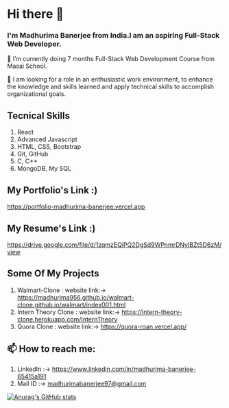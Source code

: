 # Hi there 👋

### I'm Madhurima Banerjee from India.I am an aspiring Full-Stack Web Developer.

🌱 I’m currently doing 7 months Full-Stack Web Development Course from Masai School.

👯 I am looking for a role in an enthusiastic work environment, to enhance the knowledge and skills learned and apply technical skills to accomplish organizational goals.
<!--
**MADHURIMA956/Madhurima956** is a ✨ _special_ ✨ repository because its `README.md` (this file) appears on your GitHub profile.

Here are some ideas to get you started:

- 🔭 I’m currently working on ...
- 
- 
- 🤔 I’m looking for help with ...
- 💬 Ask me about ...
- 📫 How to reach me: ...
- 😄 Pronouns: ...
- ⚡ Fun fact: ...
-->
## Tecnical Skills
1. React
2. Advanced Javascript
3. HTML, CSS, Bootstrap
4. Git, GitHub
5. C, C++
6. MongoDB, My SQL

## My Portfolio's Link :)
https://portfolio-madhurima-banerjee.vercel.app

## My Resume's Link :)
https://drive.google.com/file/d/1zqmzEQiPQ2DgSd9WPnmrDNyIBZt5D6zM/view

## Some Of My Projects

1. Walmart-Clone :
    website link:-> https://madhurima956.github.io/walmart-clone.github.io/walmart/index001.html
2. Intern Theory Clone : 
    website link:-> https://intern-theory-clone.herokuapp.com/InternTheory
3. Quora Clone : 
    website link:-> https://quora-roan.vercel.app/   
 

## 📫 How to reach me:
  1. LinkedIn :-> https://www.linkedin.com/in/madhurima-banerjee-65415a191
  2. Mail ID :-> madhurimabanerjee97@gmail.com

[![Anurag's GitHub stats](https://github-readme-stats.vercel.app/api?username=MADHURIMA956)](https://github.com/anuraghazra/github-readme-stats)
